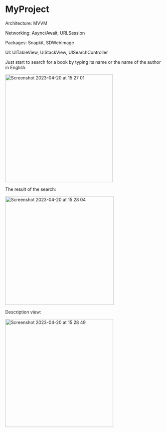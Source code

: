 # MyProject

Architecture: MVVM

Networking: Async/Await, URLSession

Packages: Snapkit, SDWebImage

UI: UITableView, UIStackView, UISearchController



Just start to search for a book by typing its name or the name of the author in English.


<img width="343" alt="Screenshot 2023-04-20 at 15 27 01" src="https://user-images.githubusercontent.com/100012767/233365229-e777eab2-0e98-42f4-bb51-d77d2910edad.png">


The result of the search:


<img width="346" alt="Screenshot 2023-04-20 at 15 28 04" src="https://user-images.githubusercontent.com/100012767/233365458-95361f46-d90d-4417-b726-a80a0caa85ed.png">


Description view:


<img width="344" alt="Screenshot 2023-04-20 at 15 28 49" src="https://user-images.githubusercontent.com/100012767/233365605-466a6b51-4897-445a-a937-eaa8defc44f2.png">

